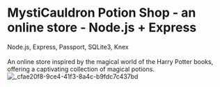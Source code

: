 # MystiCauldron Potion Shop - an online store - Node.js + Express

Node.js, Express, Passport, SQLite3, Knex \
\
An online store inspired by the magical world of
the Harry Potter books, offering a captivating collection of magical potions.
![_cfae20f8-9ce4-41f3-8a4c-b9fdc7c437bd](https://github.com/MichaelShults/MystiCauldron-Potion-Shop/assets/71825621/3e6e153a-aa08-4459-8bb9-7f701abe419b)
